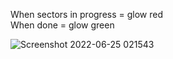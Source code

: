 When sectors in progress = glow red  
When done = glow green

![Screenshot 2022-06-25 021543](https://user-images.githubusercontent.com/64557021/175761064-2bfd2f01-1f31-49bc-9419-94f870746c38.png)
